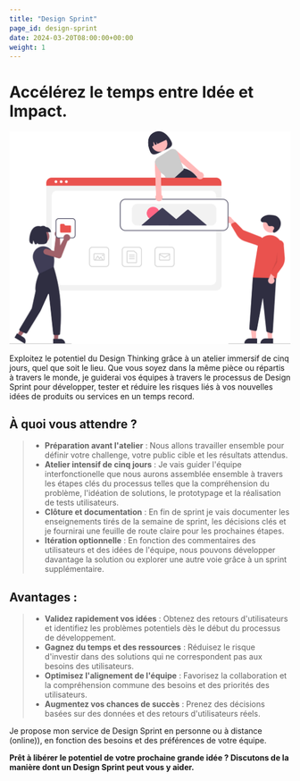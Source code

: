 ```yaml
---
title: "Design Sprint"
page_id: design-sprint
date: 2024-03-20T08:00:00+00:00
weight: 1
---
```


# Accélérez le temps entre Idée et Impact.

![Design Sprint](/images/illustrations/undraw_building_websites_i78t.svg)

<!--more-->

Exploitez le potentiel du Design Thinking grâce à un atelier immersif de cinq jours, quel que soit le lieu.
Que vous soyez dans la même pièce ou répartis à travers le monde, je guiderai vos équipes à travers le processus de Design Sprint pour développer, tester et réduire les risques liés à vos nouvelles idées de produits ou services en un temps record.

## À quoi vous attendre ?

> - **Préparation avant l'atelier** : Nous allons travailler ensemble pour définir votre challenge, votre public cible et les résultats attendus.
> - **Atelier intensif de cinq jours** : Je vais guider l'équipe interfonctionelle que nous aurons assemblée ensemble à travers les étapes clés du processus telles que la compréhension du problème, l'idéation de solutions, le prototypage et la réalisation de tests utilisateurs.
> - **Clôture et documentation** : En fin de sprint je vais documenter les enseignements tirés de la semaine de sprint, les décisions clés et je fournirai une feuille de route claire pour les prochaines étapes.
> - **Itération optionnelle** : En fonction des commentaires des utilisateurs et des idées de l'équipe, nous pouvons développer davantage la solution ou explorer une autre voie grâce à un sprint supplémentaire.

## Avantages :

> - **Validez rapidement vos idées** : Obtenez des retours d'utilisateurs et identifiez les problèmes potentiels dès le début du processus de développement.
> - **Gagnez du temps et des ressources** : Réduisez le risque d'investir dans des solutions qui ne correspondent pas aux besoins des utilisateurs.
> - **Optimisez l'alignement de l'équipe** : Favorisez la collaboration et la compréhension commune des besoins et des priorités des utilisateurs.
> - **Augmentez vos chances de succès** : Prenez des décisions basées sur des données et des retours d'utilisateurs réels.

Je propose mon service de Design Sprint en personne ou à distance (online)), en fonction des besoins et des préférences de votre équipe.

**Prêt à libérer le potentiel de votre prochaine grande idée ? Discutons de la manière dont un Design Sprint peut vous y aider.**
